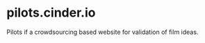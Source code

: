 pilots.cinder.io
================

Pilots if a crowdsourcing based website for validation of film ideas.
